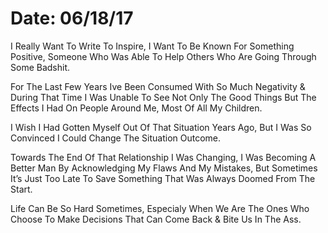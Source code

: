# Date: 06/18/17

I Really Want To Write To Inspire, I Want To Be Known For Something Positive, Someone Who Was Able To Help Others Who Are Going Through Some Badshit.

For The Last Few Years Ive Been Consumed With So Much Negativity & During That Time I Was Unable To See Not Only The Good Things But The Effects I Had On People Around Me, Most Of All My Children.

I Wish I Had Gotten Myself Out Of That Situation Years Ago, But I Was So Convinced I Could Change The Situation Outcome.

Towards The End Of That Relationship I Was Changing, I Was Becoming A Better Man By Acknowledging My Flaws And My Mistakes, But Sometimes It’s Just Too Late To Save Something That Was Always Doomed From The Start.

Life Can Be So Hard Sometimes, Especialy When We Are The Ones Who Choose To Make Decisions That Can Come Back & Bite Us In The Ass.
